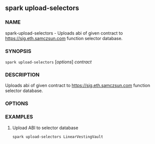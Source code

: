 ## spark upload-selectors

### NAME

spark-upload-selectors - Uploads abi of given contract to https://sig.eth.samczsun.com function selector database.

### SYNOPSIS

`spark upload-selectors` [*options*] _contract_

### DESCRIPTION

Uploads abi of given contract to https://sig.eth.samczsun.com function selector database.

### OPTIONS

<!--
{{#include project-options.md}}

{{#include common-options.md}} -->

### EXAMPLES

1. Upload ABI to selector database
   ```sh
   spark upload-selectors LinearVestingVault
   ```
